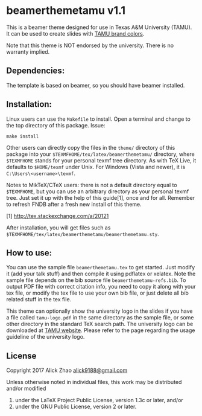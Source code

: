 beamerthemetamu v1.1
====================

This is a beamer theme designed for use in Texas A&M University (TAMU).
It can be used to create slides with
[TAMU brand colors](http://brandguide.tamu.edu/colors.html).

Note that this theme is NOT endorsed by the university. There is no
warranty implied.

Dependencies:
-------------

The template is based on beamer, so you should have beamer installed.

Installation:
-------------

Linux users can use the `Makefile` to install. Open a terminal and change to
the top directory of this package. Issue:

    make install

Other users can directly copy the files in the `theme/` directory of this
package into your `$TEXMFHOME/tex/latex/beamerthemetamu/` directory, where
`$TEXMFHOME` stands for your personal texmf tree directory. As with TeX Live,
it defaults to `$HOME/texmf` under Unix. For Windows (Vista and newer),
it is `C:\Users\<username>\texmf`.

Notes to MikTeX/CTeX users: there is not a default directory equal to
`$TEXMFHOME`, but you can use an arbitrary directory as your personal texmf
tree. Just set it up with the help of this guide[1], once and for all.
Remember to refresh FNDB after a fresh new install of this theme.

[1] http://tex.stackexchange.com/a/20121

After installation, you will get files such as
`$TEXMFHOME/tex/latex/beamerthemetamu/beamerthemetamu.sty`.

How to use:
-----------

You can use the sample file `beamerthemetamu.tex` to get started. Just
modify it (add your talk stuff) and then compile it using pdflatex or xelatex.
Note the sample file depends on the bib source file `beamerthemetamu-refs.bib`.
To output PDF file with correct citation info, you need to copy it along with
your tex file, or modify the tex file to use your own bib file, or just delete
all bib related stuff in the tex file.

This theme can optionally show the university logo in the slides if you have
a file called `tamu-logo.pdf` in the same directory as the sample file, or some
other directory in the standard TeX search path. The university logo can be
downloaded at [TAMU website](http://brandguide.tamu.edu/logos-downloads.html).
Please refer to the page regarding the usage guideline of the university logo.

License
-------

Copyright 2017 Alick Zhao <alick9188@gmail.com>


Unless otherwise noted in individual files, this work may be distributed
and/or modified

1. under the LaTeX Project Public License, version 1.3c or later, and/or
2. under the GNU Public License, version 2 or later.
